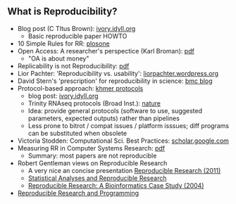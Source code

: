 What is Reproducibility?
--------------------------------

* Blog post (C TItus Brown): [ivory.idyll.org](http://ivory.idyll.org/blog/2014-our-paper-process.html)
    * Basic reproducible paper HOWTO
* 10 Simple Rules for RR: [plosone](http://www.ploscompbiol.org/article/info%3Adoi%2F10.1371%2Fjournal.pcbi.1003285)
* Open Access: A researcher's perspectice (Karl Broman): [pdf](https://www.biostat.wisc.edu/~kbroman/presentations/openaccess_withnotes.pdf)
    * "OA is about money"
* Replicability is not Reproducibility: [pdf](http://cogprints.org/7691/7/icmlws09.pdf)
* Lior Pachter: 'Reproducibility vs. usability': [liorpachter.wordpress.org](http://liorpachter.wordpress.com/2014/03/18/reproducibility-vs-usability/)
* David Stern's 'prescription' for reproducibility in science: [bmc blog](http://blogs.biomedcentral.com/bmcblog/2014/06/26/can-you-show-us-that-again-please/)
* Protocol-based approach: [khmer protocols](https://khmer-protocols.readthedocs.org/en/latest/mrnaseq/)
    * blog post: [ivory.idyll.org](http://ivory.idyll.org/blog/announcing-khmer-protocols.html)
    * Trinity RNAseq protocols (Broad Inst.): [nature](http://www.nature.com/nprot/journal/v8/n8/full/nprot.2013.084.html)
    * Idea: provide general protocols (software to use, suggested parameters, expected outputs) rather than pipelines
    * Less prone to bitrot / compat issues / platform isssues; diff programs can be substituted when obsolete
* Victoria Stodden: Computational Sci. Best Practices: [scholar.google.com](http://scholar.google.com/citations?view_op=view_citation&hl=en&user=LWw60SgAAAAJ&sortby=pubdate&citation_for_view=LWw60SgAAAAJ:dfsIfKJdRG4C)
* Measuring RR in Computer Systems Research: [pdf](http://reproducibility.cs.arizona.edu/tr.pdf)
    * Summary: most papers are not reproducible
* Robert Gentleman views on Reproducible Research
    * A very nice an concise presentation [Reproducible Research (2011)](http://stanford.edu/~vcs/AAAS2011/RepResAAAS.pdf)
    * [Statistical Analyses and Reproducible Research](http://biostats.bepress.com/bioconductor/paper2)
    * [Reproducible Research: A Bioinformatics Case Study (2004)](http://biostats.bepress.com/bioconductor/paper3)
* [Reproducible Research and Programming](https://www.stat.washington.edu/jaw/jaw.research.reproducible.html)


